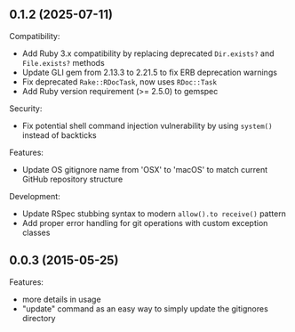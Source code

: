 ## 0.1.2 (2025-07-11)

Compatibility:

  - Add Ruby 3.x compatibility by replacing deprecated `Dir.exists?` and `File.exists?` methods
  - Update GLI gem from 2.13.3 to 2.21.5 to fix ERB deprecation warnings
  - Fix deprecated `Rake::RDocTask`, now uses `RDoc::Task`
  - Add Ruby version requirement (>= 2.5.0) to gemspec

Security:

  - Fix potential shell command injection vulnerability by using `system()` instead of backticks

Features:

  - Update OS gitignore name from 'OSX' to 'macOS' to match current GitHub repository structure

Development:

  - Update RSpec stubbing syntax to modern `allow().to receive()` pattern
  - Add proper error handling for git operations with custom exception classes

## 0.0.3 (2015-05-25)

Features:

  - more details in usage
  - "update" command as an easy way to simply update the gitignores directory

